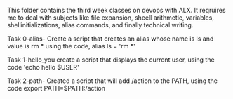This folder contains the third week classes on devops with ALX. 
It reqruires me to deal with subjects like file expansion, sheell arithmetic, variables, shellinitializations, alias commands, and finally technical writing.

Task 0-alias- Create a script that creates an alias whose name is ls and value is rm * using the code,  alias ls = 'rm *'

Task 1-hello_you create a script that displays the current user, using the code 'echo hello $USER'

Task 2-path- Created a script that will add /action to the PATH, using the code export PATH=$PATH:/action
